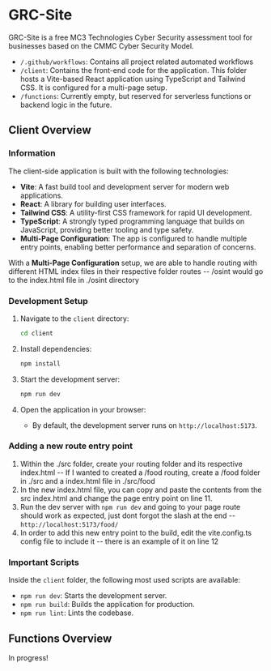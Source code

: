 # GRC-Site

GRC-Site is a free MC3 Technologies Cyber Security assessment tool for businesses based on the CMMC Cyber Security Model.

- `/.github/workflows`: Contains all project related automated workflows
- `/client`: Contains the front-end code for the application. This folder hosts a Vite-based React application using TypeScript and Tailwind CSS. It is configured for a multi-page setup.
- `/functions`: Currently empty, but reserved for serverless functions or backend logic in the future.

## Client Overview

### Information

The client-side application is built with the following technologies:

- **Vite**: A fast build tool and development server for modern web applications.
- **React**: A library for building user interfaces.
- **Tailwind CSS**: A utility-first CSS framework for rapid UI development.
- **TypeScript**: A strongly typed programming language that builds on JavaScript, providing better tooling and type safety.
- **Multi-Page Configuration**: The app is configured to handle multiple entry points, enabling better performance and separation of concerns.

With a **Multi-Page Configuration** setup, we are able to handle routing with different HTML index files in their respective folder routes -- /osint would go to the index.html file in ./osint directory

### Development Setup

1. Navigate to the `client` directory:

   ```bash
   cd client
   ```

2. Install dependencies:

   ```bash
   npm install
   ```

3. Start the development server:

   ```bash
   npm run dev
   ```

4. Open the application in your browser:
   - By default, the development server runs on `http://localhost:5173`.

### Adding a new route entry point

1. Within the ./src folder, create your routing folder and its respective index.html -- If I wanted to created a /food routing, create a /food folder in ./src and a index.html file in ./src/food
2. In the new index.html file, you can copy and paste the contents from the src index.html and change the page entry point on line 11.
3. Run the dev server with `npm run dev` and going to your page route should work as expected, just dont forgot the slash at the end -- `http://localhost:5173/food/`
4. In order to add this new entry point to the build, edit the vite.config.ts config file to include it -- there is an example of it on line 12

### Important Scripts

Inside the `client` folder, the following most used scripts are available:

- `npm run dev`: Starts the development server.
- `npm run build`: Builds the application for production.
- `npm run lint`: Lints the codebase.

## Functions Overview

In progress!
